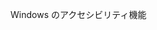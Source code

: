 <Token xmlns:xlink="http://www.w3.org/1999/xlink">Windows のアクセシビリティ機能</Token>

<!--HONumber=May16_HO1-->


